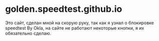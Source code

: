 # golden.speedtest.github.io
Это сайт, сделан мной на скорую руку, так как я узнал о блокировке speedtest By Okla, на сайте не работают некоторые кнопки, я их обязательно сделаю. 
